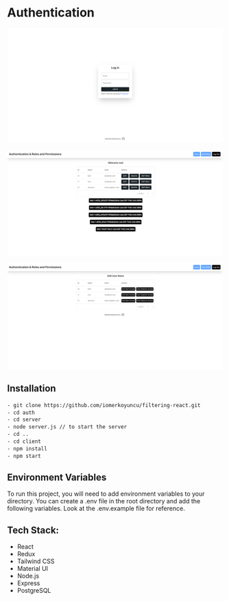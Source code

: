 # Authentication

![Screenshot](/client/src/assets/ss-2.png)

![Screenshot](/client/src/assets/ss-1.png)

![Screenshot](/client/src/assets/ss-3.png)

## Installation

```bash
- git clone https://github.com/iomerkoyuncu/filtering-react.git
- cd auth
- cd server
- node server.js // to start the server
- cd ..
- cd client
- npm install
- npm start
```

## Environment Variables

To run this project, you will need to add environment variables to your directory. You can create a .env file in the root directory and add the following variables. Look at the .env.example file for reference.

## Tech Stack:

- React
- Redux
- Tailwind CSS
- Material UI
- Node.js
- Express
- PostgreSQL
